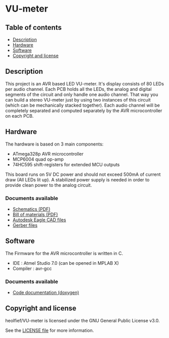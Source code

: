 # VU-meter

## Table of contents

- [Description](#description)
- [Hardware](#hardware)
- [Software](#software)
- [Copyright and license](#copyright-and-license)


## Description
This project is an AVR based LED VU-meter. It's display consists of 80 LEDs per audio channel. Each PCB holds all the LEDs, the analog and digital segments of the circuit and only handle one audio channel. That way you can build a stereo VU-meter just by using two instances of this circuit (which can be mechanically stacked together). Each audio channel will be completely separated and computed separately by the AVR microcontroller on each PCB.


## Hardware
The hardware is based on 3 main components:
- ATmega328p AVR microcontroller
- MCP6004 quad op-amp
- 74HC595 shift-registers for extended MCU outputs

This board runs on 5V DC power and should not exceed 500mA of current draw (All LEDs lit up).
A stabilized power supply is needed in order to provide clean power to the analog circuit.

### Documents available

- <a target="_blank" href="https://github.com/heolfief/VU-meter/blob/master/Hardware/Schematics.pdf">Schematics (PDF)</a>
- <a target="_blank" href="https://github.com/heolfief/VU-meter/blob/master/Hardware/BOM.pdf">Bill of materials (PDF)</a>
- <a target="_blank" href="https://github.com/heolfief/VU-meter/blob/master/Hardware/CAD/Eagle%20files">Autodesk Eagle CAD files</a>
- <a href="https://github.com/heolfief/VU-meter/tree/master/Hardware/CAD/GerberFiles">Gerber files</a>


## Software
The Firmware for the AVR microcontroller is written in C.

- IDE : Atmel Studio 7.0 (can be opened in MPLAB X)
- Compiler : avr-gcc

### Documents available

- <a target="_blank" href="https://heolfief.github.io/VU-meter/">Code documentation (doxygen)</a>

## Copyright and license
heolfief/VU-meter is licensed under the GNU General Public License v3.0.

See the <a target="_blank" href="https://github.com/heolfief/VU-meter/blob/master/LICENSE">LICENSE file</a> for more information.
